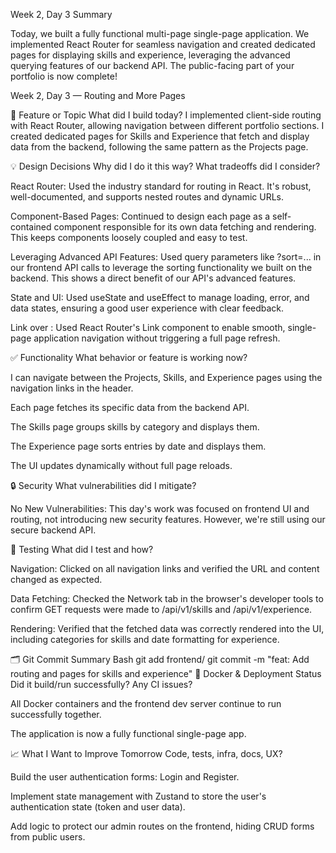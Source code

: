 Week 2, Day 3 Summary

Today, we built a fully functional multi-page single-page application. We implemented React Router for seamless navigation and created dedicated pages for displaying skills and experience, leveraging the advanced querying features of our backend API. The public-facing part of your portfolio is now complete!

Week 2, Day 3 — Routing and More Pages

🎯 Feature or Topic
What did I build today?
I implemented client-side routing with React Router, allowing navigation between different portfolio sections. I created dedicated pages for Skills and Experience that fetch and display data from the backend, following the same pattern as the Projects page.

💡 Design Decisions
Why did I do it this way? What tradeoffs did I consider?

React Router: Used the industry standard for routing in React. It's robust, well-documented, and supports nested routes and dynamic URLs.

Component-Based Pages: Continued to design each page as a self-contained component responsible for its own data fetching and rendering. This keeps components loosely coupled and easy to test.

Leveraging Advanced API Features: Used query parameters like ?sort=... in our frontend API calls to leverage the sorting functionality we built on the backend. This shows a direct benefit of our API's advanced features.

State and UI: Used useState and useEffect to manage loading, error, and data states, ensuring a good user experience with clear feedback.

Link over <a>: Used React Router's Link component to enable smooth, single-page application navigation without triggering a full page refresh.

✅ Functionality
What behavior or feature is working now?

I can navigate between the Projects, Skills, and Experience pages using the navigation links in the header.

Each page fetches its specific data from the backend API.

The Skills page groups skills by category and displays them.

The Experience page sorts entries by date and displays them.

The UI updates dynamically without full page reloads.

🔒 Security
What vulnerabilities did I mitigate?

No New Vulnerabilities: This day's work was focused on frontend UI and routing, not introducing new security features. However, we're still using our secure backend API.

🧪 Testing
What did I test and how?

Navigation: Clicked on all navigation links and verified the URL and content changed as expected.

Data Fetching: Checked the Network tab in the browser's developer tools to confirm GET requests were made to /api/v1/skills and /api/v1/experience.

Rendering: Verified that the fetched data was correctly rendered into the UI, including categories for skills and date formatting for experience.

🗂️ Git Commit Summary
Bash
git add frontend/
git commit -m "feat: Add routing and pages for skills and experience"
🐳 Docker & Deployment Status
Did it build/run successfully? Any CI issues?

All Docker containers and the frontend dev server continue to run successfully together.

The application is now a fully functional single-page app.

📈 What I Want to Improve Tomorrow
Code, tests, infra, docs, UX?

Build the user authentication forms: Login and Register.

Implement state management with Zustand to store the user's authentication state (token and user data).

Add logic to protect our admin routes on the frontend, hiding CRUD forms from public users.
